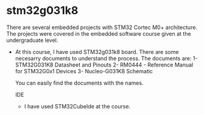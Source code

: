 # stm32g031k8
There are several embedded projects with STM32 Cortec M0+ architecture. The projects were covered in the embedded software course given at the undergraduate level. 

- At this course, I have used STM32g031k8 board. There are some necesarry documents to understand the process. The documents are:
   1- STM32G031K8 Datasheet and Pinouts 
   2- RM0444 - Reference Manual for STM32G0x1 Devices
   3- Nucleo-G031K8 Schematic
   
   You can easily find the documents with the names. 
   
   
   IDE 
   
   - I have used STM32CubeIde at the course. 


  
 
